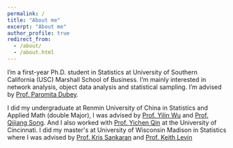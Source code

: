 ```yaml
---
permalink: /
title: "About me"
excerpt: "About me"
author_profile: true
redirect_from: 
  - /about/
  - /about.html
---
```

I’m a first-year Ph.D. student in Statistics at University of Southern California (USC) Marshall School of Business. I’m mainly interested in network analysis, object data analysis and statistical sampling. I’m advised by [Prof. Paromita Dubey](https://www.paromitadubey.com/). 

I did my undergraduate at Renmin University of China in Statistics and Applied Math (double Major), I was advised by [Prof. Yilin Wu](http://stat.ruc.edu.cn/Home/People/Faculty/6c758506e58e4e7fa9628e62390752d7.htm) and [Prof. Qijiang Song](http://math.ruc.edu.cn/ywb/Faculty/Inserviceteacher/Lecturer/449fab31b0bb43d6aa481a3d69360210.htm). And I also worked with [Prof. Yichen Qin](https://business.uc.edu/faculty-and-research/departments/obais/faculty/yichen-qin.html) at the University of Cincinnati. I did my master's at University of Wisconsin Madison in Statistics where I was advised by [Prof. Kris Sankaran](https://krisrs1128.github.io/LSLab/_includes/team) and [Prof. Keith Levin](https://stat.wisc.edu/staff/levin-keith/)

